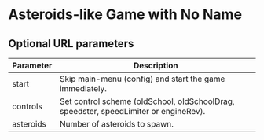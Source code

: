 # Asteroids-like Game with No Name

## Optional URL parameters
| Parameter | Description                                                                          |
|-----------|--------------------------------------------------------------------------------------|
| start     | Skip main-menu (config) and start the game immediately.                              |
| controls  | Set control scheme (oldSchool, oldSchoolDrag, speedster, speedLimiter or engineRev). |
| asteroids | Number of asteroids to spawn.                                                        |